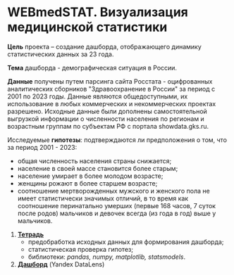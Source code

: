 # WEBmedSTAT. Визуализация медицинской статистики

**Цель** проекта – создание дашборда, отображающего динамику статистических данных за 23 года.

**Тема** дашборда - демографическая ситуация в России.

**Данные** получены путем парсинга сайта Росстата - оцифрованных аналитических сборников "Здравоохранение в России" за период с 2001 по 2023 годы. Данные являются общедоступными, их использование в любых коммерческих и некоммерческих проектах разрешено. Исходные данные были дополнены самостоятельной выгрузкой информации о численности населения по регионам и возрастным группам по субъектам РФ с портала showdata.gks.ru.

Исследуемые **гипотезы**: подтверждаются ли предположения о том, что за период 2001 - 2023:
- общая численность населения страны снижается;
- население в своей массе становится более старым;
- население умирает в более молодом возрасте;
- женщины рожают в более старшем возрасте;
 - соотношение мертворожденных мужского и женского пола не имеет статистически значимых отличий, в то время как соотношение перинатально умерших (первые 168 часов, 7 суток после родов) мальчиков и девочек всегда (из года в год) выше у мальчиков.

1. **[Тетрадь](https://github.com/megrez63/WebMedStat/blob/main/RosStats.ipynb)**
   - предобработка исходных данных для формирования дашборда;
   - статистическая проверка гипотез;
   - библиотеки: *pandas, numpy, matplotlib, statsmodels*.
2. **[Дашборд](https://datalens.yandex/oa9gdxk4re3gc)** (Yandex DataLens)
